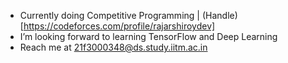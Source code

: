 - Currently doing Competitive Programming | (Handle)[https://codeforces.com/profile/rajarshiroydev]
- I’m looking forward to learning TensorFlow and Deep Learning
- Reach me at 21f3000348@ds.study.iitm.ac.in
